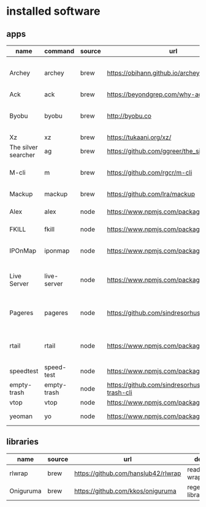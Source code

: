 # installed software
## apps
| name | command | source | url | def |
| ------ | ------------ | ---- | ---- | ----- |
| Archey | archey | brew | https://obihann.github.io/archey-osx/ | display macos computer info |
| Ack | ack | brew | https://beyondgrep.com/why-ack/ | better grep |
| Byobu | byobu | brew | http://byobu.co | terminal window manager (tmux like)
| Xz | xz | brew | https://tukaani.org/xz/ | compression |
| The silver searcher | ag | brew | https://github.com/ggreer/the_silver_searcher | better ack/grep |
| M-cli | m | brew | https://github.com/rgcr/m-cli | swiss army knife for macos |
| Mackup | mackup | brew | https://github.com/lra/mackup | backup settings tool |
| Alex | alex | node |  https://www.npmjs.com/package/alex | politically correct text |
| FKILL | fkill | node | https://www.npmjs.com/package/fkill-cli | better kill tool |
| IPOnMap | iponmap | node | https://www.npmjs.com/package/iponmap | show ip address on a map |
| Live Server | live-server | node | https://www.npmjs.com/package/live-server | run reloading http server from folder |
| Pageres | pageres | node | https://github.com/sindresorhus/pageres-cli | automated cli website screen capture |
| rtail | rtail | node | https://www.npmjs.com/package/rtail | sends log output to webserver rtail |
| speedtest | speed-test | node | https://www.npmjs.com/package/speed-test | test network connection |
| empty-trash | empty-trash | node | https://github.com/sindresorhus/empty-trash-cli | empty the trash |
| vtop | vtop | node | https://www.npmjs.com/package/vtop | nicer top cli |
| yeoman | yo | node | https://www.npmjs.com/package/yo | scaffolding tool |

## libraries
| name | source | url | def |
| ------ | ---- | ---- | ----- |
| rlwrap | brew | https://github.com/hanslub42/rlwrap | readline wrapper |
| Oniguruma | brew | https://github.com/kkos/oniguruma | regex library |

